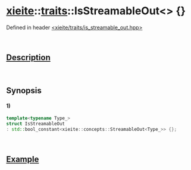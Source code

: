 # [xieite](../../xieite.md)\:\:[traits](../../traits.md)\:\:IsStreamableOut\<\> \{\}
Defined in header [<xieite/traits/is_streamable_out.hpp>](../../../include/xieite/traits/is_streamable_out.hpp)

&nbsp;

## [Description](../concepts/streamable_out.md#Description)

&nbsp;

## Synopsis
#### 1)
```cpp
template<typename Type_>
struct IsStreamableOut
: std::bool_constant<xieite::concepts::StreamableOut<Type_>> {};
```

&nbsp;

## [Example](../concepts/streamable_out.md#Example)
